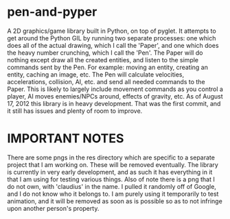 pen-and-pyper
=============

A 2D graphics/game library built in Python, on top of pyglet. It attempts to get around the Python GIL by running two separate processes: one which does all of the actual drawing, which I call the 'Paper', and one which does the heavy number crunching, which I call the 'Pen'. The Paper will do nothing except draw all the created entities, and listen to the simple commands sent by the Pen. For example: moving an entity, creating an entity, caching an image, etc. The Pen will calculate velocities, accelerations, collision, AI, etc. and send all needed commands to the Paper. This is likely to largely include movement commands as you control a player, AI moves enemies/NPCs around, effects of gravity, etc.
As of August 17, 2012 this library is in heavy development. That was the first commit, and it still has issues and plenty of room to improve.

IMPORTANT NOTES
===============

There are some pngs in the res directory which are specific to a separate project that I am working on. These will be removed eventually. The library is currently in very early development, and as such it has everything in it that I am using for testing various things. Also of note there is a png that I do not own, with 'claudius' in the name. I pulled it randomly off of Google, and I do not know who it belongs to. I am purely using it temporarily to test animation, and it will be removed as soon as is possible so as to not infringe upon another person's property.
